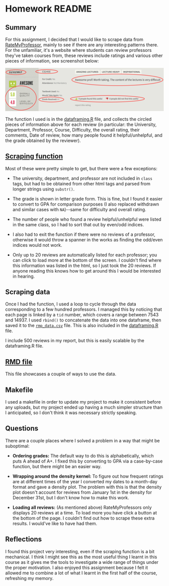 # Homework README

## Summary
For this assignment, I decided that I would like to scrape data from [RateMyProfessor](http://www.ratemyprofessors.com/), mainly to see if there are any interesting patterns there. For the unfamiliar, it's a website where students can review professors they've taken courses from, these reviews include ratings and various other pieces of information, see screenshot below:

![](figures/SampleReview.png)

The function I used is in the [dataframing.R](https://github.com/arsbar24/STAT545-hw-barton-alistair/blob/master/hw10/dataframing.R) file, and collects the circled pieces of information above for each review (in particular: the University, Department, Professor, Course, Difficulty, the overall rating, their comments, Date of review, how many people found it helpful/unhelpful, and the grade obtained by the reviewer).

## [Scraping function](https://github.com/arsbar24/STAT545-hw-barton-alistair/blob/master/hw10/dataframing.R)

Most of these were pretty simple to get, but there were a few exceptions:

* The university, department, and professor are not included in `class` tags, but had to be obtained from other html tags and parsed from longer strings using `substr()`.

* The grade is shown in letter grade form. This is fine, but I found it easier to convert to GPA for comparison purposes (I also replaced withdrawn and similar cases with `NA`)--same for difficulty and overall rating.

* The number of people who found a review helpful/unhelpful were listed in the same class, so I had to sort that out by even/odd indices.

* I also had to exit the function if there were no reviews of a professor, otherwise it would throw a spanner in the works as finding the odd/even indices would not work.

* Only up to 20 reviews are automatically listed for each professor; you can click to load more at the bottom of the screen. I couldn't find where this information was listed in the html, so I just took the 20 reviews. If anyone reading this knows how to get around this I would be interested in hearing.

## Scraping data

Once I had the function, I used a loop to cycle through the data corresponding to a few hundred professors. I managed this by noticing that each page is linked by a `tid` number, which covers a range between 7543 and 14937. I used `rbind()` to concatenate the data into one dataframe, then saved it to the [`rmp_data.csv`](https://github.com/arsbar24/STAT545-hw-barton-alistair/blob/master/hw10/rmp_data.csv) file. This is also included in the [dataframing.R](https://github.com/arsbar24/STAT545-hw-barton-alistair/blob/master/hw10/dataframing.R) file.

I include 500 reviews in my report, but this is easily scalable by the dataframing.R file.

## [RMD file](https://github.com/arsbar24/STAT545-hw-barton-alistair/blob/master/hw10/ScrapingBy.md)

This file showcases a couple of ways to use the data.

## Makefile

I used a makefile in order to update my project to make it consistent before any uploads, but my project ended up having a much simpler structure than I anticipated, so I don't think it was necessary strictly speaking.


## Questions

There are a couple places where I solved a problem in a way that might be suboptimal:

* **Ordering grades:** The default way to do this is alphabetically, which puts A ahead of A+. I fixed this by converting to GPA via a case-by-case function, but there might be an easier way. 

* **Wrapping around the density kernel:** To figure out how frequent ratings are at different times of the year I converted my dates to a month-day format and gave a density plot. The problem with this is that the density plot doesn't account for reviews from January 1st in the density for December 31st, but I don't know how to make this work.

* **Loading all reviews:** (As mentioned above) RateMyProfessors only displays 20 reviews at a time. To load more you have click a button at the bottom of the page. I couldn't find out how to scrape these extra results. I would've like to have had them.


## Reflections

I found this project very interesting, even if the scraping function is a bit mechanical. I think I might see this as the most useful thing I learnt in this course as it gives me the tools to investigate a wide range of things under the proper motivation. I also enjoyed this assignment because I felt it allowed me to combine a lot of what I learnt in the first half of the course, refreshing my memory.